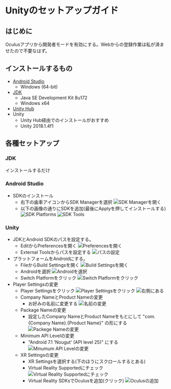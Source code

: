 # Unityのセットアップガイド

## はじめに

Oculusアプリから開発者モードを有効にする。Webからの登録作業は私が済ませたので不要なはず。

## インストールするもの

* [Android Studio](https://developer.android.com/studio/?hl=ja#downloads)
  * Windows (64-bit)
* [JDK](http://www.oracle.com/technetwork/java/javase/downloads/jdk8-downloads-2133151.html)
  * Java SE Development Kit 8u172
  * Windows x64
* [Unity Hub](https://unity3d.com/jp/get-unity/download)
* Unity
  * Unity Hub経由でのインストールがおすすめ
  * Unity 2018.1.4f1

## 各種セットアップ

### JDK

インストールするだけ

### Android Studio

* SDKのインストール
  * 右下の歯車アイコンからSDK Managerを選択
    ![SDK Managerを開く](./img/select_sdk_manager.png)
  * 以下の画像の通りにSDKを追加(最後にApplyを押してインストールする)
    ![SDK Platforms](./img/sdk_platforms.png)
    ![SDK Tools](./img/sdk_tools.png)

### Unity

* JDKとAndroid SDKのパスを設定する。
  * EditからPreferencesを開く
    ![Preferencesを開く](./img/open_preferences.png)
  * External Toolsからパスを設定する
    ![パスの設定](./img/path.png)
* プラットフォームをAndroidにする。
  * FileからBuild Settingsを開く
  ![Build Settingsを開く](./img/open_build_settings.png)
  * Androidを選択
    ![Androidを選択](./img/select_android.png)
  * Switch Platformをクリック
    ![Switch Platformをクリック](./img/click_switch_platform.png)
* Player Settingsの変更
  * Player Settingsをクリック
    ![Player Settingsをクリック](./img/click_player_settings.png)
    ![右側にある](./img/is_player_settings.png)
  * Company NameとProduct Nameの変更
    * お好みの名前に変更する
      ![名前の変更](./img/change_name.png)
  * Package Nameの変更
    * 設定したCompany NameとProduct Nameをもとにして "com.{Company Name}.{Product Name}" の形にする
      ![Packege Nameの変更](./img/change_package_name.png)
  * Minimum API Levelの変更
    * "Android 7.1 'Nougut' (API level 25)" にする
      ![Minumum API Levelの変更](./img/change_minimum_api_level.png)
  * XR Settingsの変更
    * XR Settingsを選択する(下のほうにスクロールするとある)
    * Virtual Reality Supportedにチェック
      ![Virtual Reality Supportedにチェック](./img/check_virtual_reality_supported.png)
    * Virtual Reality SDKsでOculusを追加(クリック)
      ![Oculusの追加](./img/add_oculus.png)
